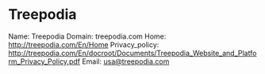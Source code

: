 
# Treepodia

Name: Treepodia
Domain: treepodia.com
Home: http://treepodia.com/En/Home
Privacy_policy: http://treepodia.com/En/docroot/Documents/Treepodia_Website_and_Platform_Privacy_Policy.pdf
Email: usa@treepodia.com
